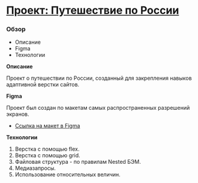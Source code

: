 # [Проект: Путешествие по России](https://sobresuerte.github.io/russian-travel/)

### Обзор
* Описание
* Figma
* Технологии

**Описание**

Проект о путешествии по России, созданный для закрепления навыков адаптивной верстки сайтов.

**Figma**

Проект был создан по макетам самых распространенных разрешений экранов.
* [Ссылка на макет в Figma](https://www.figma.com/file/5S2WSbEFL6awjVWJ0NWL8Q/Sprint-3_-Russia-_-desktop-mobile?node-id=28503%3A0)

**Технологии**

1. Верстка с помощью flex.
2. Верстка с помощью grid.
3. Файловая структура - по правилам Nested БЭМ. 
4. Медиазапросы.
5. Использование относительных величин.
